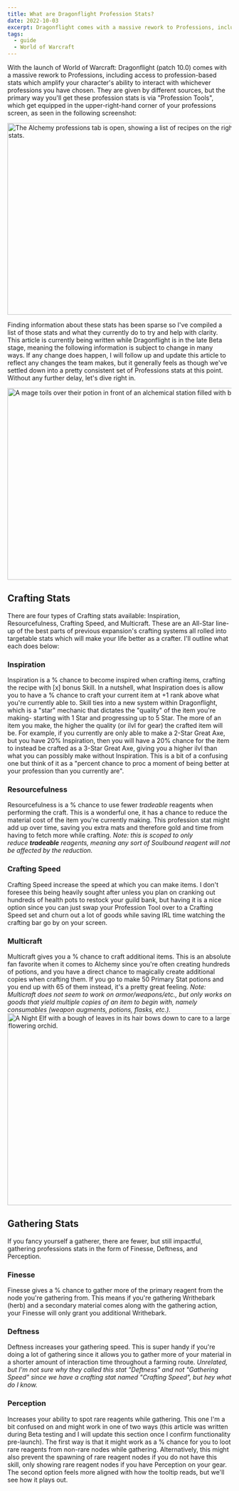 ```yaml
---
title: What are Dragonflight Profession Stats?
date: 2022-10-03
excerpt: Dragonflight comes with a massive rework to Professions, including the ability to gain profession-based stats which amplify your character's ability to interact with whichever professions you have chosen.
tags:
  - guide
  - World of Warcraft
---
```


With the launch of World of Warcraft: Dragonflight (patch 10.0) comes with a massive rework to Professions, including access to profession-based stats which amplify your character's ability to interact with whichever professions you have chosen. They are given by different sources, but the primary way you'll get these profession stats is via "Profession Tools", which get equipped in the upper-right-hand corner of your professions screen, as seen in the following screenshot:

<img class="alignnone size-full wp-image-1305" src="https://hrothmar.com/wp-content/uploads/2022/10/Profession-Gear-Slot.jpg" alt="The Alchemy professions tab is open, showing a list of recipes on the right. In the upper right hand side, three slots indicate areas where you can equip tools, which change your stats." width="1200" height="430" />

Finding information about these stats has been sparse so I've compiled a list of those stats and what they currently do to try and help with clarity. This article is currently being written while Dragonflight is in the late Beta stage, meaning the following information is subject to change in many ways. If any change does happen, I will follow up and update this article to reflect any changes the team makes, but it generally feels as though we've settled down into a pretty consistent set of Professions stats at this point. Without any further delay, let's dive right in.

<img class="alignnone size-full wp-image-1307" src="https://hrothmar.com/wp-content/uploads/2022/10/crafting-skills.jpg" alt=" A mage toils over their potion in front of an alchemical station filled with bubbling potions, beakers, vials, and lots of colorful liquids boiling about." width="1200" height="430" />
<h2>Crafting Stats</h2>
There are four types of Crafting stats available: Inspiration, Resourcefulness, Crafting Speed, and Multicraft. These are an All-Star line-up of the best parts of previous expansion's crafting systems all rolled into targetable stats which will make your life better as a crafter. I'll outline what each does below:
<h3>Inspiration</h3>
Inspiration is a % chance to become inspired when crafting items, crafting the recipe with [x] bonus Skill. In a nutshell, what Inspiration does is allow you to have a % chance to craft your current item at +1 rank above what you're currently able to. Skill ties into a new system within Dragonflight, which is a "star" mechanic that dictates the "quality" of the item you're making- starting with 1 Star and progressing up to 5 Star. The more of an item you make, the higher the quality (or ilvl for gear) the crafted item will be. For example, if you currently are only able to make a 2-Star Great Axe, but you have 20% Inspiration, then you will have a 20% chance for the item to instead be crafted as a 3-Star Great Axe, giving you a higher ilvl than what you can possibly make without Inspiration. This is a bit of a confusing one but think of it as a "percent chance to proc a moment of being better at your profession than you currently are".
<h3>Resourcefulness</h3>
Resourcefulness is a % chance to use fewer <em>tradeable</em> reagents when performing the craft. This is a wonderful one, it has a chance to reduce the material cost of the item you're currently making. This profession stat might add up over time, saving you extra mats and therefore gold and time from having to fetch more while crafting.
<em>Note: this is scoped to only reduce <strong>tradeable</strong> reagents, meaning any sort of Soulbound reagent will not be affected by the reduction. </em>
<h3>Crafting Speed</h3>
Crafting Speed increase the speed at which you can make items. I don't foresee this being heavily sought after unless you plan on cranking out hundreds of health pots to restock your guild bank, but having it is a nice option since you can just swap your Profession Tool over to a Crafting Speed set and churn out a lot of goods while saving IRL time watching the crafting bar go by on your screen.
<h3>Multicraft</h3>
Multicraft gives you a % chance to craft additional items. This is an absolute fan favorite when it comes to Alchemy since you're often creating hundreds of potions, and you have a direct chance to magically create additional copies when crafting them. If you go to make 50 Primary Stat potions and you end up with 65 of them instead, it's a pretty great feeling.
<em>Note: Multicraft does not seem to work on armor/weapons/etc., but only works on goods that yield multiple copies of an item to begin with, namely consumables (weapon augments, potions, flasks, etc.). </em>

<img class="alignnone size-full wp-image-1308" src="https://hrothmar.com/wp-content/uploads/2022/10/gathering-skills.jpg" alt="A Night Elf with a bough of leaves in its hair bows down to care to a large flowering plant with leaves the size of night elf's torso, the scene is lush with greenery and topped with a flowering orchid." width="1200" height="430" />
<h2>Gathering Stats</h2>
If you fancy yourself a gatherer, there are fewer, but still impactful, gathering professions stats in the form of Finesse, Deftness, and Perception.
<h3>Finesse</h3>
Finesse gives a % chance to gather more of the primary reagent from the node you're gathering from. This means if you're gathering Writhebark (herb) and a secondary material comes along with the gathering action, your Finesse will only grant you additional Writhebark.
<h3>Deftness</h3>
Deftness increases your gathering speed. This is super handy if you're doing a lot of gathering since it allows you to gather more of your material in a shorter amount of interaction time throughout a farming route. <em>Unrelated, but I'm not sure why they called this stat "Deftness" and not "Gathering Speed" since we have a crafting stat named "Crafting Speed", but hey what do I know.</em>
<h3>Perception</h3>
Increases your ability to spot rare reagents while gathering. This one I'm a bit confused on and might work in one of two ways (this article was written during Beta testing and I will update this section once I confirm functionality pre-launch). The first way is that it might work as a % chance for you to loot rare reagents from non-rare nodes while gathering. Alternatively, this might also prevent the spawning of rare reagent nodes if you do not have this skill, only showing rare reagent nodes if you have Perception on your gear. The second option feels more aligned with how the tooltip reads, but we'll see how it plays out.